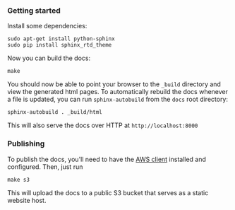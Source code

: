 ### Getting started

Install some dependencies:

    sudo apt-get install python-sphinx
    sudo pip install sphinx_rtd_theme
    

Now you can build the docs:

    make
    
You should now be able to point your browser to the `_build` directory and view the generated html pages.
To automatically rebuild the docs whenever a file is updated, you can run `sphinx-autobuild` from the `docs` root directory:

    sphinx-autobuild . _build/html
    
This will also serve the docs over HTTP at `http://localhost:8000`

### Publishing

To publish the docs, you'll need to have the [AWS client](http://aws.amazon.com/cli/) installed and configured. Then, just run

    make s3
    
This will upload the docs to a public S3 bucket that serves as a static website host.
